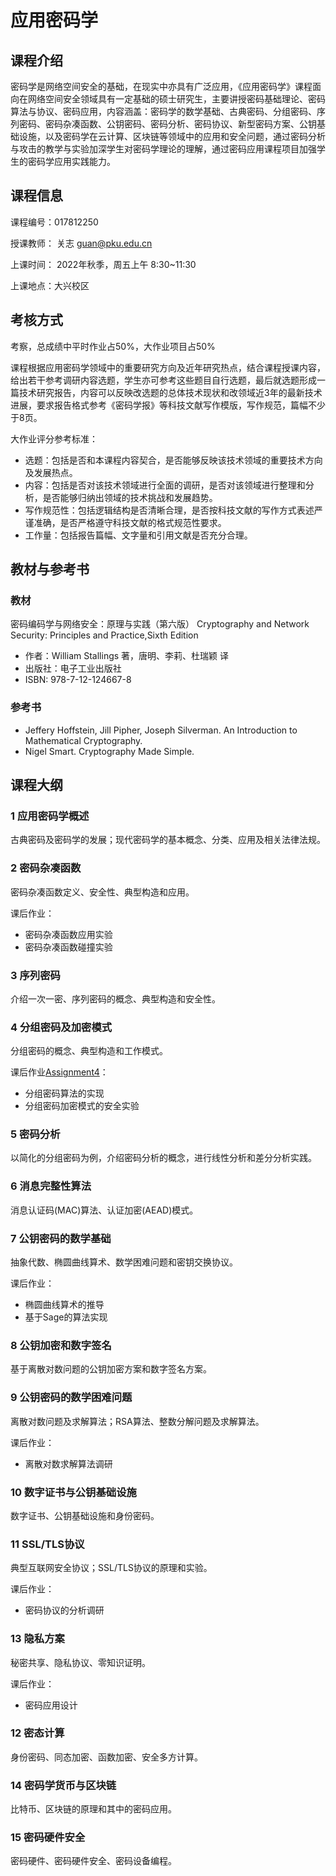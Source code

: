 # 应用密码学

## 课程介绍

密码学是网络空间安全的基础，在现实中亦具有广泛应用，《应用密码学》课程面向在网络空间安全领域具有一定基础的硕士研究生，主要讲授密码基础理论、密码算法与协议、密码应用，内容涵盖：密码学的数学基础、古典密码、分组密码、序列密码、密码杂凑函数、公钥密码、密码分析、密码协议、新型密码方案、公钥基础设施，以及密码学在云计算、区块链等领域中的应用和安全问题，通过密码分析与攻击的教学与实验加深学生对密码学理论的理解，通过密码应用课程项目加强学生的密码学应用实践能力。

## 课程信息

课程编号：017812250

授课教师： 关志 guan@pku.edu.cn

上课时间： 2022年秋季，周五上午 8:30~11:30

上课地点：大兴校区

## 考核方式

考察，总成绩中平时作业占50%，大作业项目占50%

课程根据应用密码学领域中的重要研究方向及近年研究热点，结合课程授课内容，给出若干参考调研内容选题，学生亦可参考这些题目自行选题，最后就选题形成一篇技术研究报告，内容可以反映改选题的总体技术现状和改领域近3年的最新技术进展，要求报告格式参考《密码学报》等科技文献写作模版，写作规范，篇幅不少于8页。

大作业评分参考标准：

* 选题：包括是否和本课程内容契合，是否能够反映该技术领域的重要技术方向及发展热点。
* 内容：包括是否对该技术领域进行全面的调研，是否对该领域进行整理和分析，是否能够归纳出领域的技术挑战和发展趋势。
* 写作规范性：包括逻辑结构是否清晰合理，是否按科技文献的写作方式表述严谨准确，是否严格遵守科技文献的格式规范性要求。
* 工作量：包括报告篇幅、文字量和引用文献是否充分合理。

## 教材与参考书

### 教材

密码编码学与网络安全：原理与实践（第六版） Cryptography and Network Security: Principles and Practice,Sixth Edition

* 作者：William Stallings 著，唐明、李莉、杜瑞颖 译
* 出版社：电子工业出版社
* ISBN: 978-7-12-124667-8

### 参考书

* Jeffery Hoffstein, Jill Pipher, Joseph Silverman. An Introduction to Mathematical Cryptography.
* Nigel Smart. Cryptography Made Simple.

## 课程大纲

### 1 应用密码学概述

古典密码及密码学的发展；现代密码学的基本概念、分类、应用及相关法律法规。

### 2  密码杂凑函数

密码杂凑函数定义、安全性、典型构造和应用。

课后作业：

- 密码杂凑函数应用实验
- 密码杂凑函数碰撞实验

### 3 序列密码

介绍一次一密、序列密码的概念、典型构造和安全性。

### 4 分组密码及加密模式

分组密码的概念、典型构造和工作模式。

课后作业[Assignment4](./homework/Assignment1.md "作业4")：

- 分组密码算法的实现
- 分组密码加密模式的安全实验

### 5 密码分析

以简化的分组密码为例，介绍密码分析的概念，进行线性分析和差分分析实践。

### 6 消息完整性算法

消息认证码(MAC)算法、认证加密(AEAD)模式。

### 7 公钥密码的数学基础

抽象代数、椭圆曲线算术、数学困难问题和密钥交换协议。

课后作业：

- 椭圆曲线算术的推导
- 基于Sage的算法实现

### 8 公钥加密和数字签名

基于离散对数问题的公钥加密方案和数字签名方案。

### 9 公钥密码的数学困难问题

离散对数问题及求解算法；RSA算法、整数分解问题及求解算法。

课后作业：

- 离散对数求解算法调研

### 10 数字证书与公钥基础设施

数字证书、公钥基础设施和身份密码。

### 11 SSL/TLS协议

典型互联网安全协议；SSL/TLS协议的原理和实验。

课后作业：

- 密码协议的分析调研

### 13 隐私方案

秘密共享、隐私协议、零知识证明。

课后作业：

- 密码应用设计

### 12 密态计算

身份密码、同态加密、函数加密、安全多方计算。

### 14 密码学货币与区块链

比特币、区块链的原理和其中的密码应用。

### 15 密码硬件安全

密码硬件、密码硬件安全、密码设备编程。
